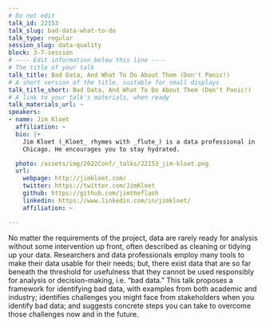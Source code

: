```yaml
---
# Do not edit
talk_id: 22153
talk_slug: bad-data-what-to-do
talk_type: regular
session_slug: data-quality
block: 3-7-session
# ---- Edit information below this line ----
# The title of your talk
talk_title: Bad Data, And What To Do About Them (Don't Panic!)
# A short version of the title, suitable for small displays
talk_title_short: Bad Data, And What To Do About Them (Don't Panic!)
# A link to your talk's materials, when ready
talk_materials_url: ~
speakers:
- name: Jim Kloet
  affiliation: ~
  bio: |+
    Jim Kloet (_Kloet_ rhymes with _flute_) is a data professional in
    Chicago. He encourages you to stay hydrated.

  photo: /assets/img/2022Conf/_talks/22153_jim-kloet.png
  url:
    webpage: http://jimkloet.com/
    twitter: https://twitter.com/JimKloet
    github: https://github.com/jimtheflash
    linkedin: https://www.linkedin.com/in/jimkloet/
    affiliation: ~

---
```


<!-- ABSTRACT ----
Please write abstract below. You may use simple markdown (links, code style, bold, italics)
-->

No matter the requirements of the project, data are rarely ready for analysis
without some intervention up front, often described as cleaning or tidying up
your data. Researchers and data professionals employ many tools to make their
data usable for their needs; but, there exist data that are so far beneath the
threshold for usefulness that they cannot be used responsibly for analysis or
decision-making, i.e. “bad data.” This talk proposes a framework for identifying
bad data, with examples from both academic and industry; identifies challenges
you might face from stakeholders when you identify bad data; and suggests
concrete steps you can take to overcome those challenges now and in the future.
